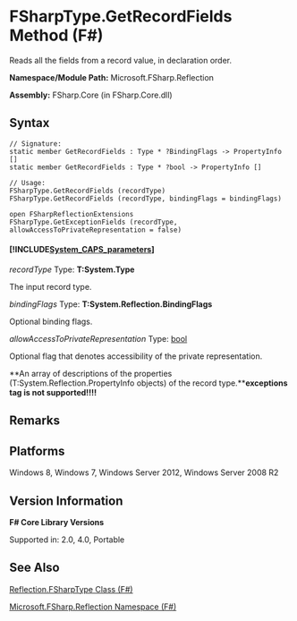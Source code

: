 # FSharpType.GetRecordFields Method (F#)

Reads all the fields from a record value, in declaration order.

**Namespace/Module Path:** Microsoft.FSharp.Reflection

**Assembly:** FSharp.Core (in FSharp.Core.dll)


## Syntax

```
// Signature:
static member GetRecordFields : Type * ?BindingFlags -> PropertyInfo []
static member GetRecordFields : Type * ?bool -> PropertyInfo []

// Usage:
FSharpType.GetRecordFields (recordType)
FSharpType.GetRecordFields (recordType, bindingFlags = bindingFlags)

open FSharpReflectionExtensions
FSharpType.GetExceptionFields (recordType, allowAccessToPrivateRepresentation = false)
```

#### [!INCLUDE[System_CAPS_parameters](//System/Token/System_CAPS_parameters_md.md)]
*recordType*
Type: **T:System.Type**


The input record type.


*bindingFlags*
Type: **T:System.Reflection.BindingFlags**


Optional binding flags.


*allowAccessToPrivateRepresentation*
Type: [bool](http://msdn.microsoft.com/en-us/library/89c0cf9c-49ce-4207-a3be-555851a67dd5)


Optional flag that denotes accessibility of the private representation.



**An array of descriptions of the properties (T:System.Reflection.PropertyInfo objects) of the record type.****exceptions tag is not supported!!!!**

## Remarks

## Platforms
Windows 8, Windows 7, Windows Server 2012, Windows Server 2008 R2


## Version Information
**F# Core Library Versions**

Supported in: 2.0, 4.0, Portable




## See Also
[Reflection.FSharpType Class &#40;F&#35;&#41;](Reflection.FSharpType+Class+%28FSharp%29.md)

[Microsoft.FSharp.Reflection Namespace &#40;F&#35;&#41;](Microsoft.FSharp.Reflection+Namespace+%28FSharp%29.md)


